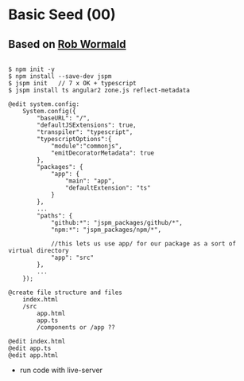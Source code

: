 # Basic Seed (00)
## Based on [Rob Wormald](https://gist.github.com/robwormald/429e01c6d802767441ec)
<pre><code>
$ npm init -y
$ npm install --save-dev jspm
$ jspm init   // 7 x OK + typescript
$ jspm install ts angular2 zone.js reflect-metadata
 
@edit system.config:
    System.config({
        "baseURL": "/",
        "defaultJSExtensions": true,
        "transpiler": "typescript",
        "typescriptOptions":{
            "module":"commonjs",
            "emitDecoratorMetadata": true
        }, 
        "packages": {
            "app": {
                "main": "app",
                "defaultExtension": "ts" 
            }
        },    
        ...
        "paths": {
            "github:*": "jspm_packages/github/*",
            "npm:*": "jspm_packages/npm/*",
            
            //this lets us use app/ for our package as a sort of virtual directory
            "app": "src"
        },
        ...
    });    

@create file structure and files
    index.html 
    /src
        app.html
        app.ts
        /components or /app ??
      
@edit index.html
@edit app.ts
@edit app.html
</code></pre>
* run code with live-server